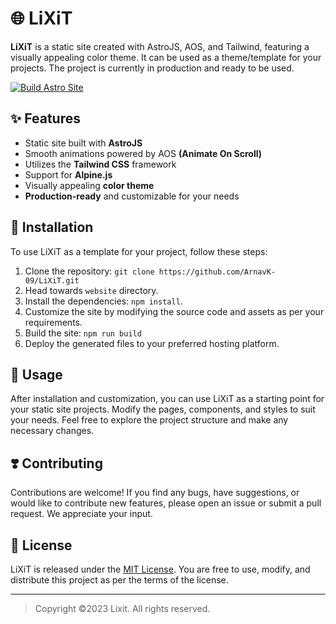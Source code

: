# 🌐 LiXiT

**LiXiT** is a static site created with AstroJS, AOS, and Tailwind, featuring a visually appealing color theme. It can be used as a theme/template for your projects. The project is currently in production and ready to be used.

[![Build Astro Site](https://github.com/ArnavK-09/LiXiT/actions/workflows/build.yml/badge.svg)](https://github.com/ArnavK-09/LiXiT/actions/workflows/build.yml)

## ✨ Features

- Static site built with **AstroJS**
- Smooth animations powered by AOS **(Animate On Scroll)**
- Utilizes the **Tailwind CSS** framework
- Support for **Alpine.js** 
- Visually appealing **color theme**
- **Production-ready** and customizable for your needs

## 📔 Installation

To use LiXiT as a template for your project, follow these steps:

1. Clone the repository: `git clone https://github.com/ArnavK-09/LiXiT.git`
2. Head towards `website` directory.
3. Install the dependencies: `npm install`.
4. Customize the site by modifying the source code and assets as per your requirements.
5. Build the site: `npm run build` 
6. Deploy the generated files to your preferred hosting platform.

## 🔫 Usage

After installation and customization, you can use LiXiT as a starting point for your static site projects. Modify the pages, components, and styles to suit your needs. Feel free to explore the project structure and make any necessary changes.

## ❣️ Contributing

Contributions are welcome! If you find any bugs, have suggestions, or would like to contribute new features, please open an issue or submit a pull request. We appreciate your input.

## 🧾 License

LiXiT is released under the [MIT License](LICENSE). You are free to use, modify, and distribute this project as per the terms of the license.

---

> Copyright ©2023 Lixit.  All rights reserved.
